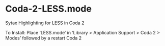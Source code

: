 Coda-2-LESS.mode
================

Sytax Highlighting for LESS in Coda 2

To Install: Place ‘LESS.mode’ in ‘Library > Application Support > Coda 2 > Modes’ followed by a restart Coda 2
